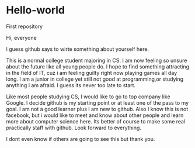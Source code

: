 # Hello-world
First repository

Hi, everyone

I guess github says to wirte something about yourself here.

This is a normal college student majoring in CS. I am now feeling so unsure about the future like all young people do.
I hope to find something attracting in the field of IT, cuz i am feeling guilty right now playing games all day long. I am a junior in college yet still not good at programming,or studying anything I am afraid. I guess its never too late to start.

Like most people studying CS, I would like to go to top company like Google. I decide github is my starting point or at least one of the pass to my goal. I am not a good learner plus I am new to github. Also I know this is not facebook, but i would like to meet and know about other people and learn more about computer science here. Its better of course to make some real practically staff with github. Look forward to everything.

I dont even know if others are going to see this but thank you.



